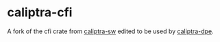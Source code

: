 # caliptra-cfi

A fork of the cfi crate from [caliptra-sw](https://github.com/chipsalliance/caliptra-sw) edited to be used by [caliptra-dpe](https://github.com/chipsalliance/caliptra-sw). 
